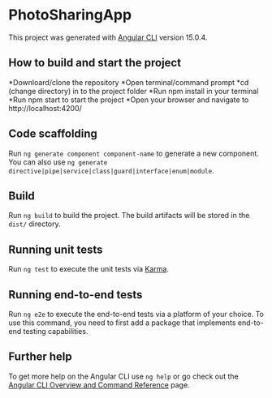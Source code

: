 # PhotoSharingApp

This project was generated with [Angular CLI](https://github.com/angular/angular-cli) version 15.0.4.

## How to build and start the project

*Downloard/clone the repository
*Open terminal/command prompt
*cd (change directory) in to the project folder
*Run npm install in your terminal
*Run npm start to start the project
*Open your browser and navigate to http://localhost:4200/

## Code scaffolding

Run `ng generate component component-name` to generate a new component. You can also use `ng generate directive|pipe|service|class|guard|interface|enum|module`.

## Build

Run `ng build` to build the project. The build artifacts will be stored in the `dist/` directory.

## Running unit tests

Run `ng test` to execute the unit tests via [Karma](https://karma-runner.github.io).

## Running end-to-end tests

Run `ng e2e` to execute the end-to-end tests via a platform of your choice. To use this command, you need to first add a package that implements end-to-end testing capabilities.

## Further help

To get more help on the Angular CLI use `ng help` or go check out the [Angular CLI Overview and Command Reference](https://angular.io/cli) page.
